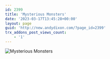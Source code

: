 ```yaml
---
id: 2399
title: 'Mysterious Monsters'
date: '2023-03-17T13:45:28+00:00'
layout: page
guid: 'http://new.andydixon.com/?page_id=2399'
trx_addons_post_views_count:
    - '1'
---
```


![Mysterious Monsters](https://i0.wp.com/assets.g8x2.ldn.idrivee2-23.com/posters/Mysterious%20Monsters%2001.jpg?w=1200&ssl=1 "Mysterious Monsters")